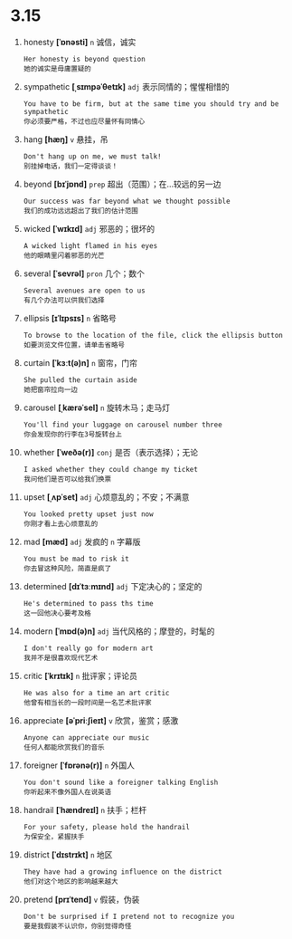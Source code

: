 # 3.15





1. honesty **[ˈɒnəsti]** `n` 诚信，诚实
    ```
    Her honesty is beyond question
    她的诚实是毋庸置疑的
    ```

2. sympathetic **[ˌsɪmpəˈθetɪk]** `adj` 表示同情的；惺惺相惜的
    ```
    You have to be firm, but at the same time you should try and be sympathetic
    你必须要严格，不过也应尽量怀有同情心
    ```

3. hang **[hæŋ]** `v` 悬挂，吊
    ```
    Don't hang up on me, we must talk!
    别挂掉电话，我们一定得谈谈！
    ```

4. beyond **[bɪˈjɒnd]** `prep` 超出（范围）；在...较远的另一边
    ```
    Our success was far beyond what we thought possible
    我们的成功远远超出了我们的估计范围
    ```

5. wicked **[ˈwɪkɪd]** `adj` 邪恶的；很坏的
    ```
    A wicked light flamed in his eyes
    他的眼睛里闪着邪恶的光芒
    ```

6. several **[ˈsevrəl]** `pron` 几个；数个
    ```
    Several avenues are open to us
    有几个办法可以供我们选择
    ```

7. ellipsis **[ɪˈlɪpsɪs]** `n` 省略号
    ```
    To browse to the location of the file, click the ellipsis button
    如要浏览文件位置，请单击省略号
    ```

8. curtain **[ˈkɜːt(ə)n]** `n` 窗帘，门帘
    ```
    She pulled the curtain aside
    她把窗帘拉向一边
    ```

9. carousel **[ˌkærəˈsel]** `n` 旋转木马；走马灯
    ```
    You'll find your luggage on carousel number three
    你会发现你的行李在3号旋转台上
    ```

10. whether **[ˈweðə(r)]** `conj` 是否（表示选择）；无论
    ```
    I asked whether they could change my ticket
    我问他们是否可以给我们换票
    ```

11. upset **[ˌʌpˈset]** `adj` 心烦意乱的；不安；不满意
    ```
    You looked pretty upset just now
    你刚才看上去心烦意乱的
    ```

12. mad **[mæd]** `adj` 发疯的 `n` 字幕版
    ```
    You must be mad to risk it
    你去冒这种风险，简直是疯了
    ```

13. determined **[dɪˈtɜːmɪnd]** `adj` 下定决心的；坚定的
    ```
    He's determined to pass ths time
    这一回他决心要考及格
    ```

14. modern **[ˈmɒd(ə)n]** `adj` 当代风格的；摩登的，时髦的
    ```
    I don't really go for modern art
    我并不是很喜欢现代艺术
    ```

15. critic **[ˈkrɪtɪk]** `n` 批评家；评论员
    ```
    He was also for a time an art critic
    他曾有相当长的一段时间是一名艺术批评家
    ```

16. appreciate **[əˈpriːʃieɪt]** `v` 欣赏，鉴赏；感激
    ```
    Anyone can appreciate our music
    任何人都能欣赏我们的音乐
    ```

17. foreigner **[ˈfɒrənə(r)]** `n` 外国人
    ```
    You don't sound like a foreigner talking English
    你听起来不像外国人在说英语
    ```

18. handrail **[ˈhændreɪl]** `n` 扶手；栏杆
    ```
    For your safety, please hold the handrail
    为保安全，紧握扶手
    ```

19. district **[ˈdɪstrɪkt]** `n` 地区
    ```
    They have had a growing influence on the district
    他们对这个地区的影响越来越大
    ```

20. pretend **[prɪˈtend]** `v` 假装，伪装
    ```
    Don't be surprised if I pretend not to recognize you
    要是我假装不认识你，你别觉得奇怪
    ```
